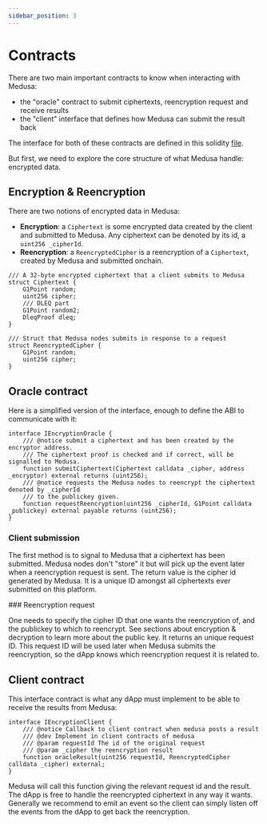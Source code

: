 ```yaml
---
sidebar_position: 3
---
```


# Contracts

There are two main important contracts to know when interacting with Medusa:
* the "oracle" contract to submit ciphertexts, reencryption request and receive results
* the "client" interface that defines how Medusa can submit the result back

The interface for both of these contracts are defined in this solidity [file](https://github.com/medusa-network/medusa-contracts/blob/main/src/EncryptionOracle.sol).

But first, we need to explore the core structure of what Medusa handle: encrypted data.

## Encryption & Reencryption

There are two notions of encrypted data in Medusa:
* **Encryption**: a `Ciphertext` is some encrypted data created by the client and submitted to Medusa. Any ciphertext can be denoted by its id, a `uint256 _cipherId`.
* **Reencryption**: a `ReencryptedCipher` is a reencryption of a `Ciphertext`, created by Medusa and submitted onchain.

```solidity
/// A 32-byte encrypted ciphertext that a client submits to Medusa
struct Ciphertext {
    G1Point random;
    uint256 cipher;
    /// DLEQ part
    G1Point random2;
    DleqProof dleq;
}

/// Struct that Medusa nodes submits in response to a request
struct ReencryptedCipher {
    G1Point random;
    uint256 cipher;
}
```

## Oracle contract

Here is a simplified version of the interface, enough to define the ABI to communicate with it:

```solidity
interface IEncryptionOracle {
    /// @notice submit a ciphertext and has been created by the encryptor address.
    /// The ciphertext proof is checked and if correct, will be signalled to Medusa.
    function submitCiphertext(Ciphertext calldata _cipher, address _encryptor) external returns (uint256);
    /// @notice requests the Medusa nodes to reencrypt the ciphertext denoted by _cipherId
    /// to the publickey given.
    function requestReencryption(uint256 _cipherId, G1Point calldata _publickey) external payable returns (uint256);
}
````

### Client submission

The first method is to signal to Medusa that a ciphertext
has been submitted. Medusa nodes don't "store" it but will pick up the event later when a reencryption request is sent. The return value is the cipher id generated by Medusa. It is a unique ID amongst all ciphertexts ever submitted 
on this platform.

### Reencryption request

One needs to specify the cipher ID that one wants the 
reencryption of, and the publickey to which to reencrypt. See sections about encryption & decryption to learn more about the public key. It returns an unique 
request ID. This request ID will be used later when Medusa submits the reencryption, so the dApp knows which reencryption request it is related to.

## Client contract

This interface contract is what any dApp must implement to be able to receive
the results from Medusa:
```solidity
interface IEncryptionClient {
    /// @notice Callback to client contract when medusa posts a result
    /// @dev Implement in client contracts of medusa
    /// @param requestId The id of the original request
    /// @param _cipher the reencryption result
    function oracleResult(uint256 requestId, ReencryptedCipher calldata _cipher) external;
}
```

Medusa will call this function giving the relevant request id and the result. 
The dApp is free to handle the reencrypted ciphertext in any way it wants.
Generally we recommend to emit an event so the client can simply listen off the 
events from the dApp to get back the reencryption.